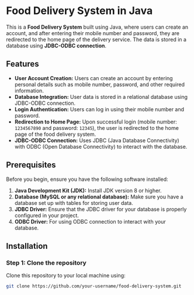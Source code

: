 # **Food Delivery System in Java**

This is a **Food Delivery System** built using Java, where users can create an account, and after entering their mobile number and password, they are redirected to the home page of the delivery service. The data is stored in a database using **JDBC-ODBC connection**.

## **Features**
- **User Account Creation:** Users can create an account by entering personal details such as mobile number, password, and other required information.
- **Database Integration:** User data is stored in a relational database using JDBC-ODBC connection.
- **Login Authentication:** Users can log in using their mobile number and password.
- **Redirection to Home Page:** Upon successful login (mobile number: `1234567890` and password: `12345`), the user is redirected to the home page of the food delivery system.
- **JDBC-ODBC Connection:** Uses JDBC (Java Database Connectivity) with ODBC (Open Database Connectivity) to interact with the database.

## **Prerequisites**

Before you begin, ensure you have the following software installed:

1. **Java Development Kit (JDK):** Install JDK version 8 or higher.
2. **Database (MySQL or any relational database):** Make sure you have a database set up with tables for storing user data.
3. **JDBC Driver:** Ensure that the JDBC driver for your database is properly configured in your project.
4. **ODBC Driver:** For using ODBC connection to interact with your database.

## **Installation**

### **Step 1: Clone the repository**
Clone this repository to your local machine using:

```bash
git clone https://github.com/your-username/food-delivery-system.git

